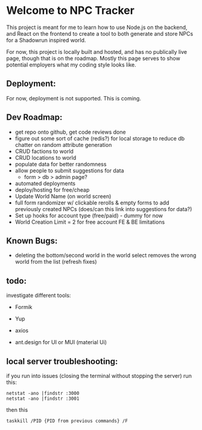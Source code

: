 # Welcome to NPC Tracker #

This project is meant for me to learn how to use Node.js on the backend, and React on the frontend to create a tool to both generate and store NPCs for a Shadowrun inspired world.

For now, this project is locally built and hosted, and has no publically live page, though that is on the roadmap. Mostly this page serves to show potential employers what my coding style looks like.

## Deployment: ##
For now, deployment is not supported. This is coming.

## Dev Roadmap: ##
- get repo onto github, get code reviews done
- figure out some sort of cache (redis?) for local storage to reduce db chatter on random attribute generation
- CRUD factions to world
- CRUD locations to world
- populate data for better randomness
- allow people to submit suggestions for data
  - form > db > admin page?
- automated deployments
- deploy/hosting for free/cheap
- Update World Name (on world screen)
- full form randomizer w/ clickable rerolls & empty forms to add previously created NPCs (does/can this link into suggestions for data?)
- Set up hooks for account type (free/paid) - dummy for now
- World Creation Limit = 2 for free account FE & BE limitations


## Known Bugs: ##
- deleting the bottom/second world in the world select removes the wrong world from the list (refresh fixes)


## todo: ##
investigate different tools:
- Formik
- Yup
- axios

- ant.design for UI or MUI (material Ui)


## local server troubleshooting: ##
if you run into issues (closing the terminal without stopping the server) run this:

```
netstat -ano |findstr :3000
netstat -ano |findstr :3001
```

then this

`taskkill /PID {PID from previous commands} /F`
